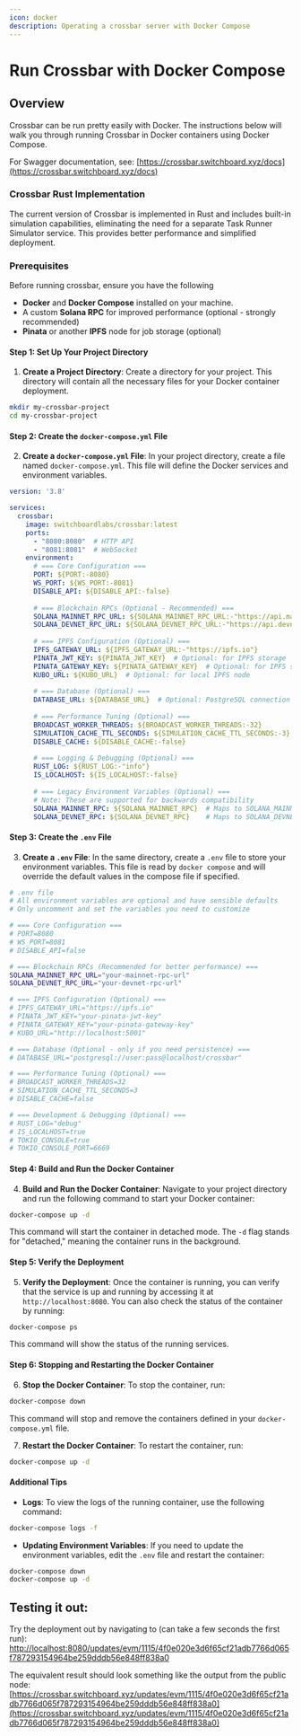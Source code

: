 ```yaml
---
icon: docker
description: Operating a crossbar server with Docker Compose
---
```


# Run Crossbar with Docker Compose

## Overview

Crossbar can be run pretty easily with Docker. The instructions below will walk you through running Crossbar in Docker containers using Docker Compose.

For Swagger documentation, see: [https://crossbar.switchboard.xyz/docs](https://crossbar.switchboard.xyz/docs)

### Crossbar Rust Implementation

The current version of Crossbar is implemented in Rust and includes built-in simulation capabilities, eliminating the need for a separate Task Runner Simulator service. This provides better performance and simplified deployment.

### Prerequisites

Before running crossbar, ensure you have the following

* **Docker** and **Docker Compose** installed on your machine.
* A custom **Solana RPC** for improved performance (optional - strongly recommended)
* **Pinata** or another **IPFS** node for job storage (optional)

#### **Step 1: Set Up Your Project Directory**

1. **Create a Project Directory**: Create a directory for your project. This directory will contain all the necessary files for your Docker container deployment.

```sh
mkdir my-crossbar-project
cd my-crossbar-project
```

#### **Step 2: Create the `docker-compose.yml` File**

2. **Create a `docker-compose.yml` File**: In your project directory, create a file named `docker-compose.yml`. This file will define the Docker services and environment variables.

```yaml
version: '3.8'

services:
  crossbar:
    image: switchboardlabs/crossbar:latest
    ports:
      - "8080:8080"  # HTTP API
      - "8081:8081"  # WebSocket
    environment:
      # === Core Configuration ===
      PORT: ${PORT:-8080}
      WS_PORT: ${WS_PORT:-8081}
      DISABLE_API: ${DISABLE_API:-false}
      
      # === Blockchain RPCs (Optional - Recommended) ===
      SOLANA_MAINNET_RPC_URL: ${SOLANA_MAINNET_RPC_URL:-"https://api.mainnet-beta.solana.com"}
      SOLANA_DEVNET_RPC_URL: ${SOLANA_DEVNET_RPC_URL:-"https://api.devnet.solana.com"}
      
      # === IPFS Configuration (Optional) ===
      IPFS_GATEWAY_URL: ${IPFS_GATEWAY_URL:-"https://ipfs.io"}
      PINATA_JWT_KEY: ${PINATA_JWT_KEY}  # Optional: for IPFS storage
      PINATA_GATEWAY_KEY: ${PINATA_GATEWAY_KEY}  # Optional: for IPFS storage
      KUBO_URL: ${KUBO_URL}  # Optional: for local IPFS node
      
      # === Database (Optional) ===
      DATABASE_URL: ${DATABASE_URL}  # Optional: PostgreSQL connection
      
      # === Performance Tuning (Optional) ===
      BROADCAST_WORKER_THREADS: ${BROADCAST_WORKER_THREADS:-32}
      SIMULATION_CACHE_TTL_SECONDS: ${SIMULATION_CACHE_TTL_SECONDS:-3}
      DISABLE_CACHE: ${DISABLE_CACHE:-false}
      
      # === Logging & Debugging (Optional) ===
      RUST_LOG: ${RUST_LOG:-"info"}
      IS_LOCALHOST: ${IS_LOCALHOST:-false}
      
      # === Legacy Environment Variables (Optional) ===
      # Note: These are supported for backwards compatibility
      SOLANA_MAINNET_RPC: ${SOLANA_MAINNET_RPC}  # Maps to SOLANA_MAINNET_RPC_URL
      SOLANA_DEVNET_RPC: ${SOLANA_DEVNET_RPC}    # Maps to SOLANA_DEVNET_RPC_URL
```

#### **Step 3: Create the `.env` File**

3. **Create a `.env` File**: In the same directory, create a `.env` file to store your environment variables. This file is read by `docker compose` and will override the default values in the compose file if specified.

```bash
# .env file
# All environment variables are optional and have sensible defaults
# Only uncomment and set the variables you need to customize

# === Core Configuration ===
# PORT=8080
# WS_PORT=8081
# DISABLE_API=false

# === Blockchain RPCs (Recommended for better performance) ===
SOLANA_MAINNET_RPC_URL="your-mainnet-rpc-url"
SOLANA_DEVNET_RPC_URL="your-devnet-rpc-url"

# === IPFS Configuration (Optional) ===
# IPFS_GATEWAY_URL="https://ipfs.io"
# PINATA_JWT_KEY="your-pinata-jwt-key"
# PINATA_GATEWAY_KEY="your-pinata-gateway-key"
# KUBO_URL="http://localhost:5001"

# === Database (Optional - only if you need persistence) ===
# DATABASE_URL="postgresql://user:pass@localhost/crossbar"

# === Performance Tuning (Optional) ===
# BROADCAST_WORKER_THREADS=32
# SIMULATION_CACHE_TTL_SECONDS=3
# DISABLE_CACHE=false

# === Development & Debugging (Optional) ===
# RUST_LOG="debug"
# IS_LOCALHOST=true
# TOKIO_CONSOLE=true
# TOKIO_CONSOLE_PORT=6669

```

#### **Step 4: Build and Run the Docker Container**

4. **Build and Run the Docker Container**: Navigate to your project directory and run the following command to start your Docker container:

```sh
docker-compose up -d
```

This command will start the container in detached mode. The `-d` flag stands for "detached," meaning the container runs in the background.

#### **Step 5: Verify the Deployment**

5. **Verify the Deployment**: Once the container is running, you can verify that the service is up and running by accessing it at `http://localhost:8080`. You can also check the status of the container by running:

```sh
docker-compose ps
```

This command will show the status of the running services.

#### **Step 6: Stopping and Restarting the Docker Container**

6. **Stop the Docker Container**: To stop the container, run:

```sh
docker-compose down
```

This command will stop and remove the containers defined in your `docker-compose.yml` file.

7. **Restart the Docker Container**: To restart the container, run:

```sh
docker-compose up -d
```

#### Additional Tips

* **Logs**: To view the logs of the running container, use the following command:

```sh
docker-compose logs -f
```

* **Updating Environment Variables**: If you need to update the environment variables, edit the `.env` file and restart the container:

```sh
docker-compose down
docker-compose up -d
```

## Testing it out:

Try the deployment out by navigating to (can take a few seconds the first run): [http://localhost:8080/updates/evm/1115/4f0e020e3d6f65cf21adb7766d065f787293154964be259dddb56e848ff838a0](http://localhost:8080/updates/evm/1115/4f0e020e3d6f65cf21adb7766d065f787293154964be259dddb56e848ff838a0)

The equivalent result should look something like the output from the public node: [https://crossbar.switchboard.xyz/updates/evm/1115/4f0e020e3d6f65cf21adb7766d065f787293154964be259dddb56e848ff838a0](https://crossbar.switchboard.xyz/updates/evm/1115/4f0e020e3d6f65cf21adb7766d065f787293154964be259dddb56e848ff838a0)
